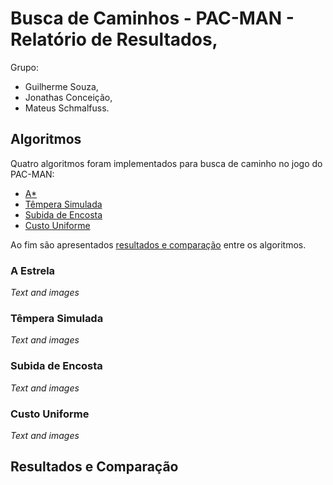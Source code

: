 # Busca de Caminhos - PAC-MAN - Relatório de Resultados,

Grupo:
-	Guilherme Souza,
-	Jonathas Conceição,
-	Mateus Schmalfuss.

## Algoritmos

Quatro algoritmos foram implementados para busca de caminho no jogo do PAC-MAN:
- [A*](#a-estrela)
- [Têmpera Simulada](#têmpera-simulada)
- [Subida de Encosta](#subida-de-encosta)
- [Custo Uniforme](#custo-uniforme)

Ao fim são apresentados [resultados e comparação](#resultados-e-comparação) entre os algoritmos.

### A Estrela
_Text and images_

### Têmpera Simulada
_Text and images_

### Subida de Encosta
_Text and images_

### Custo Uniforme
_Text and images_

## Resultados e Comparação
